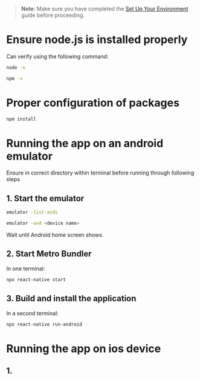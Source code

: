 > **Note**: Make sure you have completed the [Set Up Your Environment](https://reactnative.dev/docs/set-up-your-environment) guide before proceeding.

# Ensure node.js is installed properly
Can verify using the following command: 
```sh
node -v

npm -v
```

# Proper configuration of packages
```sh
npm install
```

# Running the app on an android emulator
Ensure in correct directory within terminal before running through following steps

## 1. Start the emulator
```sh
emulator -list-avds

emulator -avd <device name>
```
Wait until Android home screen shows.

## 2. Start Metro Bundler
In one terminal:
```sh
npx react-native start
```

## 3. Build and install the application
In a second terminal:

```sh
npx react-native run-android
```

# Running the app on ios device

## 1. 